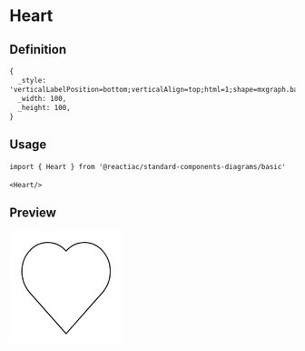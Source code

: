 # Heart

## Definition

```
{
  _style: 'verticalLabelPosition=bottom;verticalAlign=top;html=1;shape=mxgraph.basic.heart',
  _width: 100,
  _height: 100,
}
```

## Usage

```
import { Heart } from '@reactiac/standard-components-diagrams/basic'

<Heart/>
```

## Preview

<img src="./heart.png" width="200"/>

